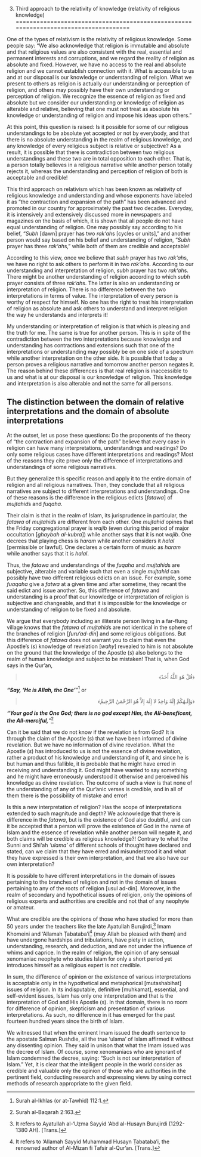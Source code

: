 3. Third approach to the relativity of knowledge (relativity of religious knowledge)
====================================================================================

One of the types of relativism is the relativity of religious knowledge.
Some people say: “We also acknowledge that religion is immutable and
absolute and that religious values are also consistent with the real,
essential and permanent interests and corruptions, and we regard the
reality of religion as absolute and fixed. However, we have no access to
the real and absolute religion and we cannot establish connection with
it. What is accessible to us and at our disposal is our knowledge or
understanding of religion. What we present to others as religion is
actually our understanding or perception of religion, and others may
possibly have their own understanding or perception of religion. We
recognize the essence of religion as fixed and absolute but we consider
our understanding or knowledge of religion as alterable and relative,
believing that one must not treat as absolute his knowledge or
understanding of religion and impose his ideas upon others.”

At this point, this question is raised: Is it possible for some of our
religious understandings to be absolute yet accepted or not by
everybody, and that there is no absolute understanding in the realm of
religious knowledge, and any knowledge of every religious subject is
relative or subjective? As a result, it is possible that there is
contradiction between two religious understandings and these two are in
total opposition to each other. That is, a person totally believes in a
religious narrative while another person totally rejects it, whereas the
understanding and perception of religion of both is acceptable and
credible!

This third approach on relativism which has been known as relativity of
religious knowledge and understanding and whose exponents have labeled
it as “the contraction and expansion of the path” has been advanced and
promoted in our country for approximately the past two decades.
Everyday, it is intensively and extensively discussed more in newspapers
and magazines on the basis of which, it is shown that all people do not
have equal understanding of religion. One may possibly say according to
his belief, “*Subh* [dawn] prayer has two *rak‘ah*s [cycles or units],”
and another person would say based on his belief and understanding of
religion, “*Subh* prayer has three *rak‘ah*s,” while both of them are
credible and acceptable!

According to this view, once we believe that *subh* prayer has two
*rak‘ah*s, we have no right to ask others to perform it in two
*rak‘ah*s. According to our understanding and interpretation of
religion, *subh* prayer has two *rak‘ah*s. There might be another
understanding of religion according to which *subh* prayer consists of
three *rak‘ah*s. The latter is also an understanding or interpretation
of religion. There is no difference between the two interpretations in
terms of value. The interpretation of every person is worthy of respect
for himself. No one has the right to treat his interpretation of
religion as absolute and ask others to understand and interpret religion
the way he understands and interprets it!

My understanding or interpretation of religion is that which is pleasing
and the truth for me. The same is true for another person. This is in
spite of the contradiction between the two interpretations because
knowledge and understanding has contractions and extensions such that
one of the interpretations or understanding may possibly be on one side
of a spectrum while another interpretation on the other side. It is
possible that today a person proves a religious narrative and tomorrow
another person negates it. The reason behind these differences is that
real religion is inaccessible to us and what is at our disposal is our
knowledge of religion. This knowledge and interpretation is also
alterable and not the same for all persons.

The distinction between the domain of relative interpretations and the domain of absolute interpretations
---------------------------------------------------------------------------------------------------------

At the outset, let us pose these questions: Do the proponents of the
theory of “the contraction and expansion of the path” believe that every
case in religion can have many interpretations, understandings and
readings? Do only some religious cases have different interpretations
and readings? Most of the reasons they cite prove only the difference of
interpretations and understandings of some religious narratives.

But they generalize this specific reason and apply it to the entire
domain of religion and all religious narratives. Then, they conclude
that all religious narratives are subject to different interpretations
and understandings. One of these reasons is the difference in the
religious edicts [*fatawa*] of *mujtahid*s and *fuqaha*.

Their claim is that in the realm of Islam, its jurisprudence in
particular, the *fatawa* of *mujtahid*s are different from each other.
One *mujtahid* opines that the Friday congregational prayer is *wajib*
(even during this period of major occultation [*ghaybah al-kubra*])
while another says that it is not *wajib*. One decrees that playing
chess is *haram* while another considers it *halal* [permissible or
lawful]. One declares a certain form of music as *haram* while another
says that it is *halal*.

Thus, the *fatawa* and understandings of the *fuqaha* and *mujtahid*s
are subjective, alterable and variable such that even a single
*mujtahid* can possibly have two different religious edicts on an issue.
For example, some *fuaqaha* give a *fatwa* at a given time and after
sometime, they recant the said edict and issue another. So, this
difference of *fatawa* and understanding is a proof that our knowledge
or interpretation of religion is subjective and changeable, and that it
is impossible for the knowledge or understanding of religion to be fixed
and absolute.

We argue that everybody including an illiterate person living in a
far-flung village knows that the *fatawa* of *mujtahid*s are not
identical in the sphere of the branches of religion [*furu‘ad-din*] and
some religious obligations. But this difference of *fatawa* does not
warrant you to claim that even the Apostle’s (*s*) knowledge of
revelation [*wahy*] revealed to him is not absolute on the ground that
the knowledge of the Apostle (*s*) also belongs to the realm of human
knowledge and subject to be mistaken! That is, when God says in the
Qur’an,

<blockquote dir="rtl">
  <p>
﴿قُلْ هُوَ اللَّهُ أَحَدٌ﴾
  </p>
</blockquote>

***“Say, ‘He is Allah, the One’**”*[^1] or

<blockquote dir="rtl">
  <p>
﴿وَإِلَـهُكُمْ إِلَهٌ وَاحِدٌ لا إِلَهَ إِلاَّ هُوَ الرَّحْمَنُ
الرَّحِيمُ﴾
  </p>
</blockquote>

***“Your god is the One God; there is no god except Him, the
All-beneficent, the All-merciful,**”*[^2]

Can it be said that we do not know if the revelation is from God? It is
through the claim of the Apostle (*s*) that we have been informed of
divine revelation. But we have no information of divine revelation. What
the Apostle (*s*) has introduced to us is not the essence of divine
revelation, rather a product of his knowledge and understanding of it,
and since he is but human and thus fallible, it is probable that he
might have erred in receiving and understanding it. God might have
wanted to say something and he might have erroneously understood it
otherwise and perceived his knowledge as divine revelation. The outcome
of such a view is that none of the understanding of any of the Qur’anic
verses is credible, and in all of them there is the possibility of
mistake and error!

Is this a new interpretation of religion? Has the scope of
interpretations extended to such magnitude and depth? We acknowledge
that there is difference in the *fatawa*, but is the existence of God
also doubtful, and can it be accepted that a person will prove the
existence of God in the name of Islam and the essence of revelation
while another person will negate it, and both claims will be credible as
religious knowledge?! Contrary to what the Sunni and Shi‘ah *‘ulama’* of
different schools of thought have declared and stated, can we claim that
they have erred and misunderstood it and what they have expressed is
their own interpretation, and that we also have our own interpretation?

It is possible to have different interpretations in the domain of issues
pertaining to the branches of religion and not in the domain of issues
pertaining to any of the roots of religion [usul ad-din]. Moreover, in
the realm of secondary and hypothetical issues of religion, only the
opinions of religious experts and authorities are credible and not that
of any neophyte or amateur.

What are credible are the opinions of those who have studied for more
than 50 years under the teachers like the late Ayatullah Burujirdi,[^3]
Imam Khomeini and ‘Allamah Ṭabataba’i[^4] (may Allah be pleased with
them) and have undergone hardships and tribulations, have piety in
action, understanding, research, and deduction, and are not under the
influence of whims and caprice. In the realm of religion, the opinion of
any sensual xenomaniac neophyte who studies Islam for only a short
period yet introduces himself as a religious expert is not credible.

In sum, the difference of opinion or the existence of various
interpretations is acceptable only in the hypothetical and metaphorical
[mutashabihat] issues of religion. In its indisputable, definitive
[muhkamat], essential, and self-evident issues, Islam has only one
interpretation and that is the interpretation of God and His Apostle
(s). In that domain, there is no room for difference of opinion,
skepticism and presentation of various interpretations. As such, no
difference in it has emerged for the past fourteen hundred years since
the birth of Islam.

We witnessed that when the eminent Imam issued the death sentence to the
apostate Salman Rushdie, all the true ‘ulama’ of Islam affirmed it
without any dissenting opinion. They said in unison that what the Imam
issued was the decree of Islam. Of course, some xenomaniacs who are
ignorant of Islam condemned the decree, saying: “Such is not our
interpretation of Islam.” Yet, it is clear that the intelligent people
in the world consider as credible and valuable only the opinion of those
who are authorities in the pertinent field, conducting research and
expressing views by using correct methods of research appropriate to the
given field.

[^1]: Surah al-Ikhlas (or at-Tawhid) 112:1.

[^2]: Surah al-Baqarah 2:163.

[^3]: It refers to Ayatullah al-‘Uẓma Sayyid ‘Abd al-Husayn Burujirdi
(1292-1380 AH). [Trans.]

[^4]: It refers to ‘Allamah Sayyid Muhammad Husayn Ṭabataba’i, the
renowned author of Al-Mizan fi Tafsir al-Qur’an. [Trans.]



